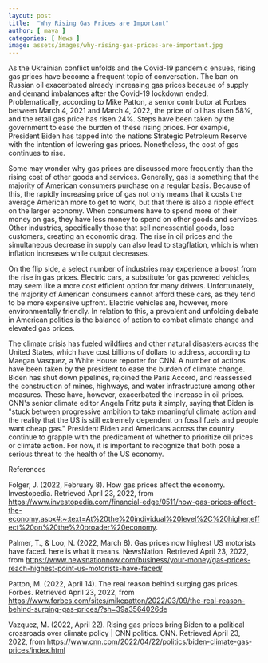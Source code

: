 ```yaml
---
layout: post
title:  "Why Rising Gas Prices are Important"
author: [ maya ]
categories: [ News ]
image: assets/images/why-rising-gas-prices-are-important.jpg
---
```


As the Ukrainian conflict unfolds and the Covid-19 pandemic ensues, rising gas prices have become a frequent topic of conversation. The ban on Russian oil exacerbated already increasing gas prices because of supply and demand imbalances after the Covid-19 lockdown ended. Problematically, according to Mike Patton, a senior contributor at Forbes between March 4, 2021 and March 4, 2022, the price of oil has risen 58%, and the retail gas price has risen 24%. Steps have been taken by the government to ease the burden of these rising prices. For example, President Biden has tapped into the nations Strategic Petroleum Reserve with the intention of lowering gas prices. Nonetheless, the cost of gas continues to rise. 

Some may wonder why gas prices are discussed more frequently than the rising cost of other goods and services. Generally, gas is something that the majority of American consumers purchase on a regular basis. Because of this, the rapidly increasing price of gas not only means that it costs the average American more to get to work, but that there is also a ripple effect on the larger economy. When consumers have to spend more of their money on gas, they have less money to spend on other goods and services. Other industries, specifically those that sell nonessential goods, lose customers, creating an economic drag. The rise in oil prices and the simultaneous decrease in supply can also lead to stagflation, which is when inflation increases while output decreases. 

On the flip side, a select number of industries may experience a boost from the rise in gas prices. Electric cars, a substitute for gas powered vehicles, may seem like a more cost efficient option for many drivers. Unfortunately, the majority of American consumers cannot afford these cars, as they tend to be more expensive upfront. Electric vehicles are, however, more environmentally friendly. In relation to this, a prevalent and unfolding debate in American politics is the balance of action to combat climate change and elevated gas prices.

The climate crisis has fueled wildfires and other natural disasters across the United States, which have cost billions of dollars to address, according to Maegan Vasquez, a White House reporter for CNN. A number of actions have been taken by the president to ease the burden of climate change. Biden has shut down pipelines, rejoined the Paris Accord, and reassessed the construction of mines, highways, and water infrastructure among other measures. These have, however, exacerbated the increase in oil prices. CNN's senior climate editor Angela Fritz puts it simply, saying that Biden is "stuck between progressive ambition to take meaningful climate action and the reality that the US is still extremely dependent on fossil fuels and people want cheap gas." President Biden and Americans across the country continue to grapple with the predicament of whether to prioritize oil prices or climate action. For now, it is important to recognize that both pose a serious threat to the health of the US economy. 

References 

Folger, J. (2022, February 8). How gas prices affect the economy. Investopedia. Retrieved April 23, 2022, from 		  https://www.investopedia.com/financial-edge/0511/how-gas-prices-affect-the-economy.aspx#:~:text=At%20the%20individual%20level%2C%20higher,effect%20on%20the%20broader%20economy. 

Palmer, T., &amp; Loo, N. (2022, March 8). Gas prices now highest US motorists have faced. here is what it 		means. NewsNation. Retrieved April 23, 2022, from https://www.newsnationnow.com/business/your-money/gas-prices-reach-highest-point-us-motorists-have-faced/ 

Patton, M. (2022, April 14). The real reason behind surging gas prices. Forbes. Retrieved April 23, 2022, from 	https://www.forbes.com/sites/mikepatton/2022/03/09/the-real-reason-behind-surging-gas-prices/?sh=39a3564026de 

Vazquez, M. (2022, April 22). Rising gas prices bring Biden to a political crossroads over climate policy | CNN politics. CNN. Retrieved April 23, 2022, from https://www.cnn.com/2022/04/22/politics/biden-climate-gas-prices/index.html 


